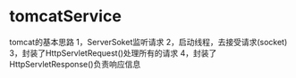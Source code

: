 # tomcatService
tomcat的基本思路 1，ServerSoket监听请求 2，启动线程，去接受请求(socket) 3，封装了HttpServletRequest()处理所有的请求 4，封装了HttpServletResponse()负责响应信息
